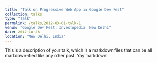 ```yaml
---
title: "Talk on Progressive Web App in Google Dev Fest"
collection: talks
type: "Talk"
permalink: /talks/2012-03-01-talk-1
venue: "Google Dev Fest, Investopedia, New Delhi"
date: 2017-10-28
location: "New Delhi, India"
---
```


This is a description of your talk, which is a markdown files that can be all markdown-ified like any other post. Yay markdown!
